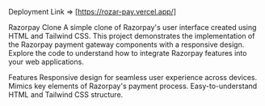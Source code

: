 
Deployment Link => [https://rozar-pay.vercel.app/]

Razorpay Clone
A simple clone of Razorpay's user interface created using HTML and Tailwind CSS. 
This project demonstrates the implementation of the Razorpay payment gateway components with a responsive design. 
Explore the code to understand how to integrate Razorpay features into your web applications.

Features
Responsive design for seamless user experience across devices.
Mimics key elements of Razorpay's payment process.
Easy-to-understand HTML and Tailwind CSS structure.
